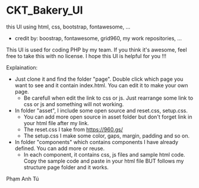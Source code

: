 # CKT_Bakery_UI
this UI using html, css, bootstrap, fontawesome, ...

- credit by: boostrap, fontawesome, grid960, my work repositories, ...

This UI is used for coding PHP by my team. If you think it's awesome, feel free to take this with no license. I hope this UI is helpful for you !!!

Explaination: 
- Just clone it and find the folder "page". Double click which page you want to see and it contain index.html. You can edit it to make your own page.
  + Be carefull when edit the link to css or js. Just rearrange some link to css or js and something will not working.
- In folder "asset", I include some open source and reset.css, setup.css.
  + You can add more open source in asset folder but don't forget link in your html file after my link.
  + The reset.css I take from https://960.gs/
  + The setup.css I make some color, gaps, margin, padding and so on.
- In folder "components" which contains components I have already defined. You can add more or reuse.
  + In each component, it contains css, js files and sample html code. Copy the sample code and paste in your html file BUT follows my structure page folder and it works.

Phạm Anh Tú
